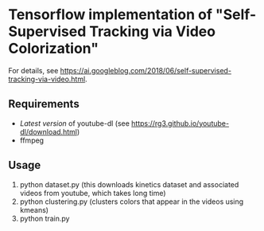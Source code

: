 # Tensorflow implementation of "Self-Supervised Tracking via Video Colorization"

For details, see https://ai.googleblog.com/2018/06/self-supervised-tracking-via-video.html.

## Requirements
* *Latest version* of youtube-dl (see https://rg3.github.io/youtube-dl/download.html)
* ffmpeg

## Usage
1. python dataset.py (this downloads kinetics dataset and associated videos from youtube, which takes long time)
1. python clustering.py (clusters colors that appear in the videos using kmeans)
1. python train.py
